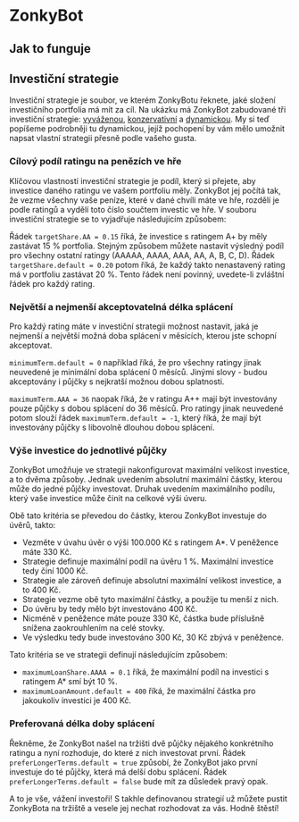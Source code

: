 # ZonkyBot

## Jak to funguje

## Investiční strategie

Investiční strategie je soubor, ve kterém ZonkyBotu řeknete, jaké složení investičního portfolia má mít za cíl. Na
ukázku má ZonkyBot zabudované tři investiční strategie:
[vyváženou](zonkybot-app/src/main/assembly/resources/zonkybot-balanced.cfg),
[konzervativní](zonkybot-app/src/main/assembly/resources/zonkybot-conservative.cfg) a
[dynamickou](zonkybot-app/src/main/assembly/resources/zonkybot-dynamic.cfg). My si teď popíšeme
podrobněji tu dynamickou, jejíž pochopení by vám mělo umožnit napsat vlastní strategii přesně podle vašeho gusta.

### Cílový podíl ratingu na penězích ve hře

Klíčovou vlastností investiční strategie je podíl, který si přejete, aby investice daného ratingu ve vašem portfoliu
měly. ZonkyBot jej počítá tak, že vezme všechny vaše peníze, které v dané chvíli máte ve hře, rozdělí je podle ratingů a
vydělí toto číslo součtem investic ve hře. V souboru investiční strategie se to vyjadřuje následujícím způsobem:

Řádek `targetShare.AA = 0.15` říká, že investice s ratingem A+ by měly zastávat 15 % portfolia. Stejným způsobem můžete
nastavit výsledný podíl pro všechny ostatní ratingy (AAAAA, AAAA, AAA, AA, A, B, C, D). Řádek
`targetShare.default = 0.20` potom říká, že každý takto nenastavený rating má v portfoliu zastávat 20 %. Tento řádek není
povinný, uvedete-li zvláštní řádek pro každý rating.

### Největší a nejmenší akceptovatelná délka splácení

Pro každý rating máte v investiční strategii možnost nastavit, jaká je nejmenší a největší možná doba splácení v
měsících, kterou jste schopní akceptovat.

`minimumTerm.default = 0` například říká, že pro všechny ratingy jinak neuvedené je minimální doba splácení 0 měsíců.
Jinými slovy - budou akceptovány i půjčky s nejkratší možnou dobou splatnosti.

`maximumTerm.AAA = 36` naopak říká, že v ratingu A++ mají být investovány pouze půjčky s dobou splácení do 36 měsíců.
Pro ratingy jinak neuvedené potom slouží řádek `maximumTerm.default = -1`, který říká, že mají být investovány půjčky s
libovolně dlouhou dobou splácení.

### Výše investice do jednotlivé půjčky

ZonkyBot umožňuje ve strategii nakonfigurovat maximální velikost investice, a to dvěma způsoby. Jednak uvedením absolutní
maximální částky, kterou může do jedné půjčky investovat. Druhak uvedením maximálního podílu, který vaše investice může
činit na celkové výši úveru.

Obě tato kritéria se převedou do částky, kterou ZonkyBot investuje do úvěrů, takto:
* Vezměte v úvahu úvěr o výši 100.000 Kč s ratingem A*. V peněžence máte 330 Kč.
* Strategie definuje maximální podíl na úvěru 1 %. Maximální investice tedy činí 1000 Kč.
* Strategie ale zároveň definuje absolutní maximální velikost investice, a to 400 Kč.
* Strategie vezme obě tyto maximální částky, a použije tu menší z nich.
* Do úvěru by tedy mělo být investováno 400 Kč.
* Nicméně v peněžence máte pouze 330 Kč, částka bude příslušně snížena zaokrouhlením na celé stovky.
* Ve výsledku tedy bude investováno 300 Kč, 30 Kč zbývá v peněžence.

Tato kritéria se ve strategii definují následujícím způsobem:
* `maximumLoanShare.AAAA = 0.1` říká, že maximální podíl na investici s ratingem A* smí být 10 %.
* `maximumLoanAmount.default = 400` říká, že maximální částka pro jakoukoliv investici je 400 Kč.

### Preferovaná délka doby splácení

Řekněme, že ZonkyBot našel na tržišti dvě půjčky nějakého konkrétního ratingu a nyní rozhoduje, do které z nich
investovat první. Řádek `preferLongerTerms.default = true` způsobí, že ZonkyBot jako první investuje do té půjčky, která
má delší dobu splácení. Řádek `preferLongerTerms.default = false` bude mít za důsledek pravý opak.

A to je vše, vážení investoři! S takhle definovanou strategií už můžete pustit ZonkyBota na tržiště a vesele jej nechat
rozhodovat za vás. Hodně štěstí!

